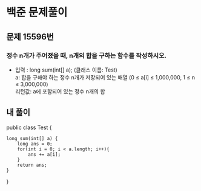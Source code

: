 # 백준 문제풀이

## 문제 15596번
### 정수 n개가 주어졌을 때, n개의 합을 구하는 함수를 작성하시오.
- 입력 : long sum(int[] a); (클래스 이름: Test)<br>
a: 합을 구해야 하는 정수 n개가 저장되어 있는 배열 (0 ≤ a[i] ≤ 1,000,000, 1 ≤ n ≤ 3,000,000)<br>
리턴값: a에 포함되어 있는 정수 n개의 합

## 내 풀이
public class Test {
    
    long sum(int[] a) {
        long ans = 0;
        for(int i = 0; i < a.length; i++){
            ans += a[i];
        }
        return ans;
    }
}
